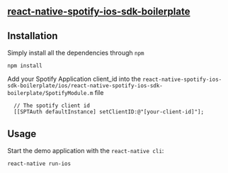 ## [react-native-spotify-ios-sdk-boilerplate](https://github.com/Emphaz/react-native-spotify-ios-sdk-boilerplate)

## Installation
Simply install all the dependencies through `npm`
```
npm install
```

Add your Spotify Application client_id into the `react-native-spotify-ios-sdk-boilerplate/ios/react-native-spotify-ios-sdk-boilerplate/SpotifyModule.m` file
```
  // The spotify client id
  [[SPTAuth defaultInstance] setClientID:@"[your-client-id]"];
```

## Usage
Start the demo application with the `react-native cli`:
```
react-native run-ios
```